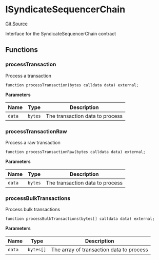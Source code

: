 # ISyndicateSequencerChain
[Git Source](https://github.com/SyndicateProtocol/metabased-rollup/blob/cced719ff6d4998b665e130eebebe54b39f5cf15/src/interfaces/ISyndicateSequencerChain.sol)

Interface for the SyndicateSequencerChain contract


## Functions
### processTransaction

Process a transaction


```solidity
function processTransaction(bytes calldata data) external;
```
**Parameters**

|Name|Type|Description|
|----|----|-----------|
|`data`|`bytes`|The transaction data to process|


### processTransactionRaw

Process a raw transaction


```solidity
function processTransactionRaw(bytes calldata data) external;
```
**Parameters**

|Name|Type|Description|
|----|----|-----------|
|`data`|`bytes`|The transaction data to process|


### processBulkTransactions

Process bulk transactions


```solidity
function processBulkTransactions(bytes[] calldata data) external;
```
**Parameters**

|Name|Type|Description|
|----|----|-----------|
|`data`|`bytes[]`|The array of transaction data to process|


